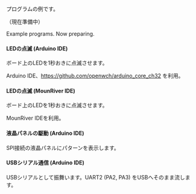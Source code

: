 プログラムの例です。

（現在準備中）

Example programs. Now preparing.


#### LEDの点滅 (Arduino IDE)

ボード上のLEDを1秒おきに点滅させます。

Arduino IDE、https://github.com/openwch/arduino_core_ch32 を利用。


#### LEDの点滅 (MounRiver IDE)

ボード上のLEDを1秒おきに点滅させます。

MounRiver IDEを利用。


#### 液晶パネルの駆動 (Arduino IDE)

SPI接続の液晶パネルにパターンを表示します。


#### USBシリアル通信 (Arduino IDE)

USBシリアルとして振舞います。UART2 (PA2, PA3) をUSBへそのまま流します。
